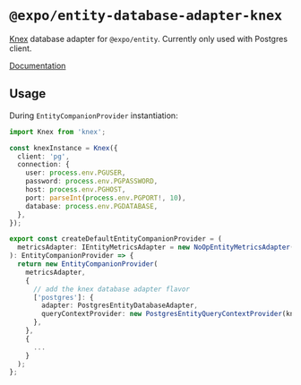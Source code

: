 # `@expo/entity-database-adapter-knex`

[Knex](http://knexjs.org/) database adapter for `@expo/entity`. Currently only used with Postgres client.

[Documentation](https://expo.github.io/entity/modules/_expo_entity_database_adapter_knex.html)

## Usage

During `EntityCompanionProvider` instantiation:

```typescript
import Knex from 'knex';

const knexInstance = Knex({
  client: 'pg',
  connection: {
    user: process.env.PGUSER,
    password: process.env.PGPASSWORD,
    host: process.env.PGHOST,
    port: parseInt(process.env.PGPORT!, 10),
    database: process.env.PGDATABASE,
  },
});

export const createDefaultEntityCompanionProvider = (
  metricsAdapter: IEntityMetricsAdapter = new NoOpEntityMetricsAdapter()
): EntityCompanionProvider => {
  return new EntityCompanionProvider(
    metricsAdapter,
    {
      // add the knex database adapter flavor
      ['postgres']: {
        adapter: PostgresEntityDatabaseAdapter,
        queryContextProvider: new PostgresEntityQueryContextProvider(knexInstance),
      },
    },
    {
      ...
    }
  );
};
```